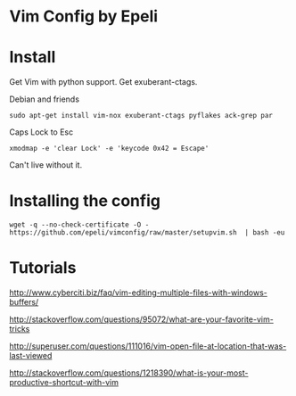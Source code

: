 Vim Config by Epeli
===================

Install
=======

Get Vim with python support.
Get exuberant-ctags.

Debian and friends

    sudo apt-get install vim-nox exuberant-ctags pyflakes ack-grep par


Caps Lock to Esc

    xmodmap -e 'clear Lock' -e 'keycode 0x42 = Escape'

Can't live without it.

Installing the config
==================

    wget -q --no-check-certificate -O - https://github.com/epeli/vimconfig/raw/master/setupvim.sh  | bash -eu


Tutorials
=========
http://www.cyberciti.biz/faq/vim-editing-multiple-files-with-windows-buffers/

http://stackoverflow.com/questions/95072/what-are-your-favorite-vim-tricks

http://superuser.com/questions/111016/vim-open-file-at-location-that-was-last-viewed

http://stackoverflow.com/questions/1218390/what-is-your-most-productive-shortcut-with-vim
